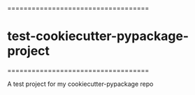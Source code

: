 ===================================
# test-cookiecutter-pypackage-project
===================================

A test project for my cookiecutter-pypackage repo
